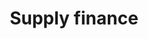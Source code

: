---
posted: true
guid: "DA49A196-6ADE-47AA-9226-F77843CDEFFC"
title: "Supply finance"
subtitle: ""
description: "Join William Entriken and Daniel Tedesco as they explore the intersection of NFTs and luxury goods, the challenges of transitioning from web2 to web3 development, and the potential of using web3 technology in supply chain finance. They also discuss the ERC-721 transfer event exception and the cheapest NFT platform for teaching kids."
time: "2022-07-05 18:00:00 -0500"
itunes-explicit: false
itunes-episode: 31
itunes-episodeType: full

# More info
youtube-full: https://youtu.be/fbXNCH50cIM
discussion: https://twitter.com/fulldecent/status/1544462753888436224

# Timeline
timeline:
  - seconds: 0
    title: Intro
  - seconds: 56
    title: Luxury + NFT, what to use?
  - seconds: 304
    title: How to go from Web2 dev to Web3?
  - seconds: 379
    title: Q from Anand
  - seconds: 473
    title: The ERC-721 transfer event exception
  - seconds: 796
    title: Cheapest NFT platform to teach kids?
  - seconds: 1003
    title: How much did Will play SMB1?
  - seconds: 1068
    title: Tripping NFTs?
  - seconds: 1108
    title: Web3 and supply chain finance?
  - seconds: 1854
    title: Live first impression of VeChain

# File information
enclosure-url: "https://media.phor.net/csh/2022-07-05-episode-31.m4a"
enclosure-length: 40355232
enclosure-type: "audio/x-m4a"
itunes-duration: 1985

# CSH information
badges: []
---